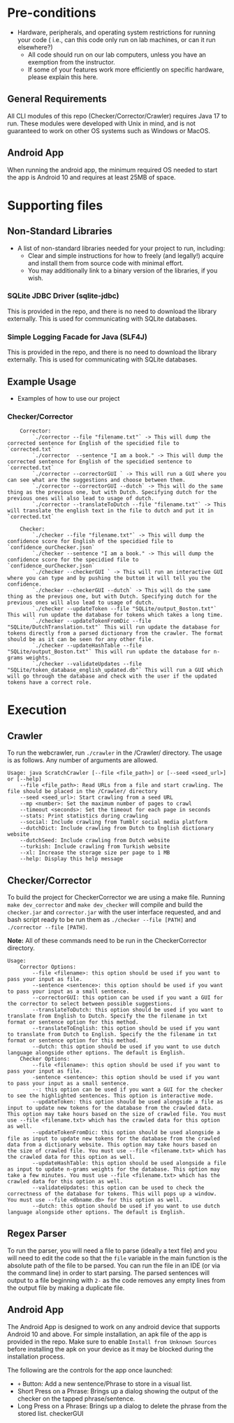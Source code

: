 # Pre-conditions
- Hardware, peripherals, and operating system restrictions for running your code ( i.e., can this code only run on lab machines, or can it run elsewhere?)
    - All code should run on our lab computers, unless you have an exemption from the instructor.
    - If some of your features work more efficiently on specific hardware, please explain this here.
## General Requirements
All CLI modules of this repo (Checker/Corrector/Crawler) requires Java 17 to run. These modules were developed with Unix in mind, and is not guaranteed to work on other OS systems such as Windows or MacOS.

## Android App 
When running the android app, the minimum required OS needed to start the app is Android 10 and requires at least 25MB of space.

# Supporting files
## Non-Standard Libraries
- A list of non-standard libraries needed for your project to run, including:
    - Clear and simple instructions for how to freely (and legally!) acquire and install them from source code with minimal effort.
    - You may additionally link to a binary version of the libraries, if you wish.
### SQLite JDBC Driver (sqlite-jdbc)
This is provided in the repo, and there is no need to download the library externally. This is used for communicating with SQLite databases.

### Simple Logging Facade for Java (SLF4J)
This is provided in the repo, and there is no need to download the library externally. This is used for communicating with SQLite databases.

## Example Usage
- Examples of how to use our project
### Checker/Corrector
```
    Corrector:
        `./corrector --file "filename.txt"` -> This will dump the corrected sentence for English of the specidied file to `corrected.txt`
        `./corrector  --sentence "I am a book." -> This will dump the corrected sentence for English of the specidied sentence to `corrected.txt`
        `./corrector --correctorGUI ` -> This will run a GUI where you can see what are the suggestions and choose between them.
        `./corrector --correctorGUI --dutch` -> This will do the same thing as the previous one, but with Dutch. Specifying dutch for the previous ones will also lead to usage of dutch.
        `./corrector --translateToDutch --file "filename.txt"` -> This will translate the english text in the file to dutch and put it in `corrected.txt`

    Checker:
        `./checker --file "filename.txt"` -> This will dump the confidence score for English of the specidied file to `confidence_ourChecker.json`
        `./checker --sentence "I am a book." -> This will dump the confidence score for the specidied file to `confidence_ourChecker.json`
        `./checker --checkerGUI ` -> This will run an interactive GUI where you can type and by pushing the buttom it will tell you the confidence.
        `./checker --checkerGUI --dutch` -> This will do the same thing as the previous one, but with Dutch. Specifying dutch for the previous ones will also lead to usage of dutch.
        `./checker --updateToken --file "SQLite/output_Boston.txt"` This will run update the database for tokens which takes a long time.
        `./checker --updateTokenFromDic --file "SQLite/DutchTranslation.txt"` This will run update the database for tokens directly from a parsed dictionary from the crawler. The format should be as it can be seen for any other file.
        `./checker --updateHashTable --file "SQLite/output_Boston.txt"` This will run update the database for n-grams weights.
        `./checker --validateUpdates --file "SQLite/token_database_english_updated.db"` This will run a GUI which will go through the database and check with the user if the updated tokens have a correct role.
```

# Execution

## Crawler
To run the webcrawler, run `./crawler` in the /Crawler/ directory. The usage is as follows. Any number of arguments are allowed. 
```
Usage: java ScratchCrawler [--file <file_path>] or [--seed <seed_url>] or [--help]
    --file <file_path>: Read URLs from a file and start crawling. The file should be placed in the /Crawler/ directory
    --seed <seed_url>: Start crawling from a seed URL
    --mp <number>: Set the maximum number of pages to crawl
    --timeout <seconds>: Set the timeout for each page in seconds
    --stats: Print statistics during crawling
    --social: Include crawling from Tumblr social media platform
    --dutchDict: Include crawling from Dutch to English dictionary website
    --dutchSeed: Include crawling from Dutch website
    --turkish: Include crawling from Turkish website
    --xl: Increase the storage size per page to 1 MB
    --help: Display this help message
```


## Checker/Corrector
To build the project for CheckerCorrector we are using a make file. Running `make dev_corrector` and `make dev_checker` will compile and build the `checker.jar` and `corrector.jar` with the user interface requested, and and bash script ready to be run them as `./checker --file [PATH]` and `./corrector --file [PATH]`.

**Note:** All of these commands need to be run in the CheckerCorrector directory.
```
Usage:
    Corrector Options:
        --file <filename>: this option should be used if you want to pass your input as file.
        --sentence <sentence>: this option should be used if you want to pass your input as a small sentence.
        --correctorGUI: this option can be used if you want a GUI for the corrector to select between possible suggestions.
        --translateToDutch: this option should be used if you want to translate from English to Dutch. Specify the the filename in txt format or sentence option for this method.
        --translateToEnglish: this option should be used if you want to translate from Dutch to English. Specify the the filename in txt format or sentence option for this method.
        --dutch: this option should be used if you want to use dutch language alongside other options. The default is English.
    Checker Options:
        --file <filename>: this option should be used if you want to pass your input as file.
        -sentence <sentence>: this option should be used if you want to pass your input as a small sentence.
        --: this option can be used if you want a GUI for the checker to see the highlighted sentences. This option is interactive mode.
        --updateToken: this option should be used alongside a file as input to update new tokens for the database from the crawled data. This option may take hours based on the size of crawled file. You must use --file <filename.txt> which has the crawled data for this option as well.
        --updateTokenFromDic: this option should be used alongside a file as input to update new tokens for the database from the crawled data from a dictionary website. This option may take hours based on the size of crawled file. You must use --file <filename.txt> which has the crawled data for this option as well.
        --updateHashTable: this option should be used alongside a file as input to update n-grams weights for the database. This option may take a few minutes. You must use --file <filename.txt> which has the crawled data for this option as well.
        --validateUpdates: this option can be used to check the correctness of the database for tokens. This will pops up a window. You must use --file <dbname.db> for this option as well.
        --dutch: this option should be used if you want to use dutch language alongside other options. The default is English.
```
## Regex Parser
To run the parser, you will need a file to parse (ideally a text file) and you will need to edit the code so that the `file` variable in the main function is the absolute path of the file to be parsed. You can run the file in an IDE (or via the command line) in order to start parsing. The parsed sentences will output to a file beginning with `2-` as the code removes any empty lines from the output file by making a duplicate file.

## Android App
The Android App is designed to work on any android device that supports Android 10 and above. For simple installation, an apk file of the app is provided in the repo. Make sure to enable `Install from Unknown Sources` before installing the apk on your device as it may be blocked during the installation process. 

The following are the controls for the app once launched:
- `+` Button: Add a new sentence/Phrase to store in a visual list.
- Short Press on a Phrase: Brings up a dialog showing the output of the checker on the tapped phrase/sentence.
- Long Press on a Phrase: Brings up a dialog to delete the phrase from the stored list.
checkerGUI
